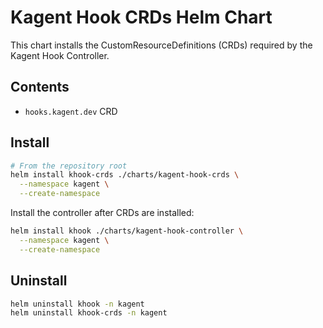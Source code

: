 # Kagent Hook CRDs Helm Chart

This chart installs the CustomResourceDefinitions (CRDs) required by the Kagent Hook Controller.

## Contents
- `hooks.kagent.dev` CRD

## Install

```bash
# From the repository root
helm install khook-crds ./charts/kagent-hook-crds \
  --namespace kagent \
  --create-namespace
```

Install the controller after CRDs are installed:

```bash
helm install khook ./charts/kagent-hook-controller \
  --namespace kagent \
  --create-namespace
```

## Uninstall

```bash
helm uninstall khook -n kagent
helm uninstall khook-crds -n kagent
```
